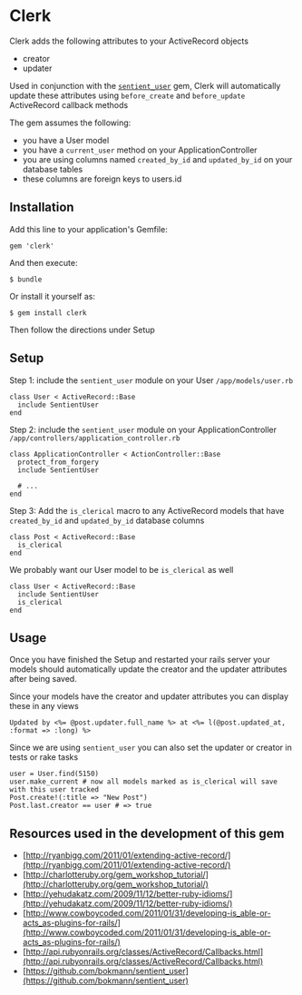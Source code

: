 # Clerk

Clerk adds the following attributes to your ActiveRecord objects

* creator
* updater

Used in conjunction with the [`sentient_user`](https://github.com/bokmann/sentient_user) gem, 
Clerk will automatically update these attributes using `before_create` and `before_update`
ActiveRecord callback methods

The gem assumes the following:

* you have a User model
* you have a `current_user` method on your ApplicationController
* you are using columns named `created_by_id` and `updated_by_id` on your database tables
* these columns are foreign keys to users.id

## Installation

Add this line to your application's Gemfile:

    gem 'clerk'

And then execute:

    $ bundle

Or install it yourself as:

    $ gem install clerk
    
Then follow the directions under Setup

## Setup

Step 1: include the `sentient_user` module on your User `/app/models/user.rb`

    class User < ActiveRecord::Base
      include SentientUser
    end
    
Step 2: include the `sentient_user` module on your ApplicationController `/app/controllers/application_controller.rb`
    
    class ApplicationController < ActionController::Base
      protect_from_forgery
      include SentientUser
      
      # ...
    end    
    
Step 3: Add the `is_clerical` macro to any ActiveRecord models that have `created_by_id` and `updated_by_id` database columns
    
    class Post < ActiveRecord::Base
      is_clerical
    end
    
We probably want our User model to be `is_clerical` as well

    class User < ActiveRecord::Base
      include SentientUser
      is_clerical
    end

## Usage 

Once you have finished the Setup and restarted your rails server 
your models should automatically update the creator and the updater attributes after being saved.

Since your models have the creator and updater attributes you can display these in any views

    Updated by <%= @post.updater.full_name %> at <%= l(@post.updated_at, :format => :long) %>
    
Since we are using `sentient_user` you can also set the updater or creator in tests or rake tasks

    user = User.find(5150)
    user.make_current # now all models marked as is_clerical will save with this user tracked
    Post.create!(:title => "New Post")
    Post.last.creator == user # => true

## Resources used in the development of this gem

* [http://ryanbigg.com/2011/01/extending-active-record/](http://ryanbigg.com/2011/01/extending-active-record/)
* [http://charlotteruby.org/gem_workshop_tutorial/](http://charlotteruby.org/gem_workshop_tutorial/)
* [http://yehudakatz.com/2009/11/12/better-ruby-idioms/](http://yehudakatz.com/2009/11/12/better-ruby-idioms/)
* [http://www.cowboycoded.com/2011/01/31/developing-is_able-or-acts_as-plugins-for-rails/](http://www.cowboycoded.com/2011/01/31/developing-is_able-or-acts_as-plugins-for-rails/)
* [http://api.rubyonrails.org/classes/ActiveRecord/Callbacks.html](http://api.rubyonrails.org/classes/ActiveRecord/Callbacks.html)
* [https://github.com/bokmann/sentient_user](https://github.com/bokmann/sentient_user)
